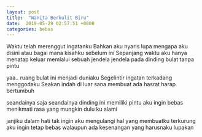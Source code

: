 ```yaml
---
layout: post
title:  "Wanita Berkulit Biru"
date:  2019-05-29 02:57:51 +0800
categories: bebas
---
```

Waktu telah merenggut ingatanku
Bahkan aku nyaris lupa mengapa aku disini
atau bagai mana kisahku sebelum ini
Sepanjang waktu aku hanya menatap keluar
memlalui sebuah jendela
jendela pada dinding bulat tanpa pintu

yaa.. ruang bulat ini menjadi duniaku
Segelintir ingatan terkadang menggodaku
Seakan indah di luar sana membuat ada hasrat harap bertumbuh

seandainya saja
seandainya dinding ini memiliki pintu
aku ingin bebas menikmati rasa yang mungkin dulu ku alami

janjiku dalam hati tak ingin aku mengulangi 
hal yang membuatku terkurung
aku ingin tetap bebas
walaupun ada kesenangan yang harusnaku lupakan

